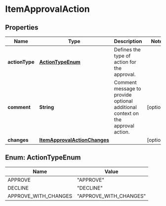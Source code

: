 
# ItemApprovalAction

## Properties
Name | Type | Description | Notes
------------ | ------------- | ------------- | -------------
**actionType** | [**ActionTypeEnum**](#ActionTypeEnum) | Defines the type of action for the approval. | 
**comment** | **String** | Comment message to provide optional additional context on the approval action. |  [optional]
**changes** | [**ItemApprovalActionChanges**](ItemApprovalActionChanges.md) |  |  [optional]


<a name="ActionTypeEnum"></a>
## Enum: ActionTypeEnum
Name | Value
---- | -----
APPROVE | &quot;APPROVE&quot;
DECLINE | &quot;DECLINE&quot;
APPROVE_WITH_CHANGES | &quot;APPROVE_WITH_CHANGES&quot;



